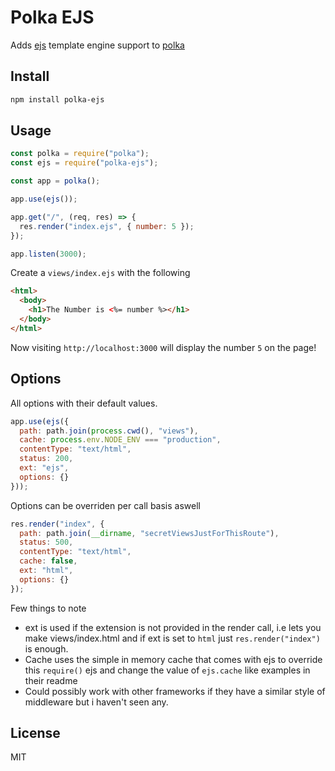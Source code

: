 # Polka EJS
Adds [ejs](https://ejs.co) template engine support to [polka](https://github.com/lukeed/polka)

## Install
```sh
npm install polka-ejs
```

## Usage
```js
const polka = require("polka");
const ejs = require("polka-ejs");

const app = polka();

app.use(ejs());

app.get("/", (req, res) => {
  res.render("index.ejs", { number: 5 });
});

app.listen(3000);
```
Create a `views/index.ejs` with the following
```html
<html>
  <body>
    <h1>The Number is <%= number %></h1>
  </body>
</html>
```
Now visiting `http://localhost:3000` will display the number `5` on the page!

## Options
All options with their default values.
```js
app.use(ejs({
  path: path.join(process.cwd(), "views"),
  cache: process.env.NODE_ENV === "production",
  contentType: "text/html",
  status: 200,
  ext: "ejs",
  options: {}
}));
```

Options can be overriden per call basis aswell
```js
res.render("index", {
  path: path.join(__dirname, "secretViewsJustForThisRoute"),
  status: 500,
  contentType: "text/html",
  cache: false,
  ext: "html",
  options: {}
});
```

Few things to note

- ext is used if the extension is not provided in the render call, i.e lets you make views/index.html and if ext is set to `html` just `res.render("index")` is enough.
- Cache uses the simple in memory cache that comes with ejs to override this `require()` ejs and change the value of `ejs.cache` like examples in their readme
- Could possibly work with other frameworks if they have a similar style of middleware but i haven't seen any.

## License
MIT
